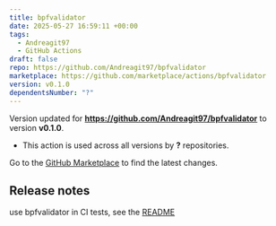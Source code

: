 ```yaml
---
title: bpfvalidator
date: 2025-05-27 16:59:11 +00:00
tags:
  - Andreagit97
  - GitHub Actions
draft: false
repo: https://github.com/Andreagit97/bpfvalidator
marketplace: https://github.com/marketplace/actions/bpfvalidator
version: v0.1.0
dependentsNumber: "?"
---
```



Version updated for **https://github.com/Andreagit97/bpfvalidator** to version **v0.1.0**.
- This action is used across all versions by **?** repositories.

Go to the [GitHub Marketplace](https://github.com/marketplace/actions/bpfvalidator) to find the latest changes.

## Release notes

use bpfvalidator in CI tests, see the [README](https://github.com/Andreagit97/bpfvalidator/blob/main/README.md)
